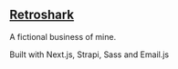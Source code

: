 <a href="https://retroshark-next-4.vercel.app" target="_blank"><h2>Retroshark</h2></a>

A fictional business of mine.

Built with Next.js, Strapi, Sass and Email.js
